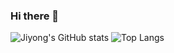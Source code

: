 ### Hi there 👋

![Jiyong's GitHub stats](https://github-readme-stats.vercel.app/api?username=camp5803&show_icons=true&theme=dracula)
![Top Langs](https://github-readme-stats.vercel.app/api/top-langs/?username=camp5803&layout=compact&theme=dracula)

<!--
**camp5803/camp5803** is a ✨ _special_ ✨ repository because its `README.md` (this file) appears on your GitHub profile.

Here are some ideas to get you started:

- 🔭 I’m currently working on ...
- 🌱 I’m currently learning ...
- 👯 I’m looking to collaborate on ...
- 🤔 I’m looking for help with ...
- 💬 Ask me about ...
- 📫 How to reach me: ...
- 😄 Pronouns: ...
- ⚡ Fun fact: ...
-->
